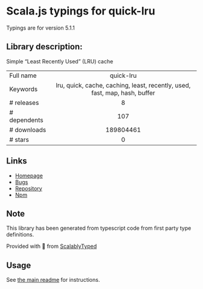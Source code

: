 
# Scala.js typings for quick-lru

Typings are for version 5.1.1

## Library description:
Simple “Least Recently Used” (LRU) cache

|                    |                 |
| ------------------ | :-------------: |
| Full name          | quick-lru |
| Keywords           | lru, quick, cache, caching, least, recently, used, fast, map, hash, buffer |
| # releases         | 8 |
| # dependents       | 107 |
| # downloads        | 189804461 |
| # stars            | 0 |

## Links
- [Homepage](https://github.com/sindresorhus/quick-lru#readme)
- [Bugs](https://github.com/sindresorhus/quick-lru/issues)
- [Repository](https://github.com/sindresorhus/quick-lru)
- [Npm](https://www.npmjs.com/package/quick-lru)
    


## Note
This library has been generated from typescript code from first party type definitions.

Provided with :purple_heart: from [ScalablyTyped](https://github.com/oyvindberg/ScalablyTyped)

## Usage
See [the main readme](../../readme.md) for instructions.


